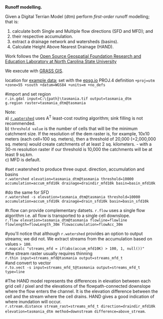 **Runoff modelling.**

Given a Digital Terrian Model (dtm) perform *first-order* runoff modelling; that is:
1) calculate both Single and Multiple flow directions (SFD and MFD); and
2) their respective accumulation.
3) extract a drainage network and watersheds (basins).
4) Calculate Height Above Nearest Drainage (HAND).

Work follows the [Open Source Geospatial Foundation Research and Education Laboratory at North Carolina State University](https://ncsu-geoforall-lab.github.io/geospatial-simulations-course/)

We execute with [GRASS GIS](https://grass.osgeo.org/). 

location for [example data](https://3d.bk.tudelft.nl/courses/backup/geo1015/2019/hw/02/); set with the [epsg.io](https://epsg.io/32755) PROJ.4 definition `+proj=utm +zone=55 +south +datum=WGS84 +units=m +no_defs`

#import and set region  
`r.in.gdal input=C:\{path}\tasmania.tif output=tasmania_dtm`  
`g.region raster=tasmania_dtm@tasmania`
 
Note:  
a) [`r.watershed`](https://grass.osgeo.org/grass78/manuals/r.watershed.html) uses A<sup>T</sup> least-cost routing algorithm; sink filling is not recommended.  
b) `threshold value` is the number of cells that will be the minimum catchment size. If the resolution of the dem raster is, for example, 10x10 meters (each cell=100 sq. meters), then a threshold of 20,000 (=2,000,000 sq. meters) would create catchments of at least 2 sq. kilometers. - with a 30-m resolution raster if our threshold is 10,000 the catchments will be at least 9 sq.km.  
c) MFD is default.

#set r.watershed to produce three ouput. direction, accumulation and basins  
`r.watershed elevation=tasmania_dtm@tasmania threshold=10000 accumulation=accum_mfd10k drainage=draindir_mfd10k basin=basin_mfd10k`  

#do the same for SFD  
`r.watershed -s elevation=tasmania_dtm@tasmania threshold=10000 accumulation=accum_sfd10k drainage=drain_sfd10k basin=basin_sfd10k`

#r.flow can provide complementary datsets. `r.flow` uses a single flow algorithm i.e. all flow is transported to a single cell downslope.  
`r.flow elevation=tasmania_dtm@tasmania flowline=flowline flowlength=flowLength_30m flowaccumulation=flowAcc_30m`

#you'll notice that although `r.watershed` provides an option to output streams; we did not. We extract streams from the accumulation based on values `> 100`.  
`r.mapcalc "streams_mfd = if(abs(accum_mfd10K) > 100, 1, null())"`  
#the stream raster usually requires thinning  
`r.thin input=streams_mfd@tasmania output=streams_mfd_t`  
#and convert to vector  
`r.to.vect -s input=streams_mfd_t@tasmania output=streams_mfd_t type=line`

#The HAND model represents the differences in elevation between each grid cell / pixel and the elevations of the flowpath-connected downslope where the flow enters the channel. It is the elevation difference between the cell and the stream where the cell drains. HAND gives a good indication of where inundation will occur.  
`r.stream.distance stream_rast=streams_mfd_t direction=draindir_mfd10k elevation=tasmania_dtm method=downstream difference=above_stream`.
